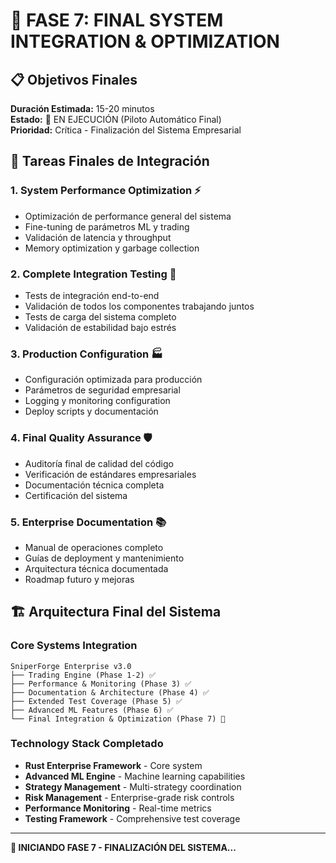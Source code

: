 # 🏁 FASE 7: FINAL SYSTEM INTEGRATION & OPTIMIZATION

## 📋 Objetivos Finales
**Duración Estimada:** 15-20 minutos  
**Estado:** 🚀 EN EJECUCIÓN (Piloto Automático Final)  
**Prioridad:** Crítica - Finalización del Sistema Empresarial  

## 🎯 Tareas Finales de Integración

### 1. **System Performance Optimization** ⚡
- Optimización de performance general del sistema
- Fine-tuning de parámetros ML y trading
- Validación de latencia y throughput
- Memory optimization y garbage collection

### 2. **Complete Integration Testing** 🔧
- Tests de integración end-to-end
- Validación de todos los componentes trabajando juntos
- Tests de carga del sistema completo
- Validación de estabilidad bajo estrés

### 3. **Production Configuration** 🏭
- Configuración optimizada para producción
- Parámetros de seguridad empresarial
- Logging y monitoring configuration
- Deploy scripts y documentación

### 4. **Final Quality Assurance** 🛡️
- Auditoría final de calidad del código
- Verificación de estándares empresariales
- Documentación técnica completa
- Certificación del sistema

### 5. **Enterprise Documentation** 📚
- Manual de operaciones completo
- Guías de deployment y mantenimiento
- Arquitectura técnica documentada
- Roadmap futuro y mejoras

## 🏗️ Arquitectura Final del Sistema

### Core Systems Integration
```
SniperForge Enterprise v3.0
├── Trading Engine (Phase 1-2) ✅
├── Performance & Monitoring (Phase 3) ✅  
├── Documentation & Architecture (Phase 4) ✅
├── Extended Test Coverage (Phase 5) ✅
├── Advanced ML Features (Phase 6) ✅
└── Final Integration & Optimization (Phase 7) 🚀
```

### Technology Stack Completado
- **Rust Enterprise Framework** - Core system
- **Advanced ML Engine** - Machine learning capabilities
- **Strategy Management** - Multi-strategy coordination  
- **Risk Management** - Enterprise-grade risk controls
- **Performance Monitoring** - Real-time metrics
- **Testing Framework** - Comprehensive test coverage

---
**🚀 INICIANDO FASE 7 - FINALIZACIÓN DEL SISTEMA...**

